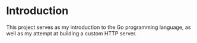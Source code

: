# Introduction

This project serves as my introduction to the Go programming language, as well as my attempt at building a custom HTTP server.